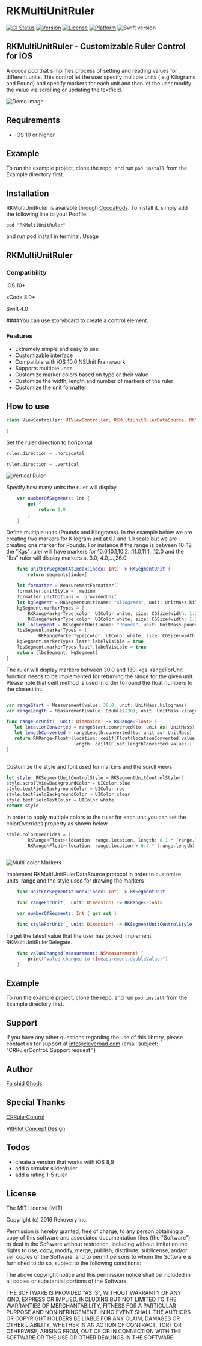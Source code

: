 # RKMultiUnitRuler
[![CI Status](https://travis-ci.org/farshidce/RKMultiUnitRuler.svg?style=flat)](https://travis-ci.org/farshidce/RKMultiUnitRuler)
[![Version](https://img.shields.io/cocoapods/v/RKMultiUnitRuler.svg?style=flat)](http://cocoapods.org/pods/RKMultiUnitRuler)
[![License](https://img.shields.io/cocoapods/l/RKMultiUnitRuler.svg?style=flat)](http://cocoapods.org/pods/RKMultiUnitRuler)
[![Platform](https://img.shields.io/cocoapods/p/RKMultiUnitRuler.svg?style=flat)](http://cocoapods.org/pods/RKMultiUnitRuler)
![Swift version](https://img.shields.io/badge/swift-4.0-orange.svg)


## RKMultiUnitRuler - Customizable Ruler Control for iOS

A cocoa pod that simplifies process of setting and reading values for different units. This control let the user
specify multiple units ( e.g Kilograms and Pound) and specify markers for each unit and then let the user
modify the value via scrolling or updating the textfield.

![Demo image](https://s3.amazonaws.com/farshid.ghods.github/rkmultiunitruler-1.gif)


## Requirements
* iOS 10 or higher

## Example

To run the example project, clone the repo, and run `pod install` from the Example directory first.

## Installation

RKMultiUnitRuler is available through [CocoaPods](http://cocoapods.org). To install
it, simply add the following line to your Podfile:

```
pod "RKMultiUnitRuler"
```
and run pod install in terminal.
Usage

## RKMultiUnitRuler

### Compatibility

iOS 10+

xCode 8.0+

Swift 4.0

####You can use storyboard to create a control element.


 
### Features
- Extremely simple and easy to use
- Customizable interface
- Compatible with iOS 10.0 NSUnit Framework
- Supports multiple units
- Customize marker colors based on type or their value
- Customize the width, length and number of markers of the ruler
- Customize the unit formatter


## How to use


```swift
class ViewController: UIViewController, RKMultiUnitRulerDataSource, RKMultiUnitRulerDelegate {

}
```

 Set the ruler direction to horizontal

```swift
ruler.direction = .horizontal
```

```swift
ruler.direction = .vertical
```
![Vertical Ruler](https://s3.amazonaws.com/farshid.ghods.github/ruler-vertical-1.jpg)

Specify how many units the ruler will display

```swift
    var numberOfSegments: Int {
        get {
            return 2.0
        }
    }
```

Define multiple units (Pounds and Kilograms).
In the example below we are creating two markers for Kilogram unit at 0.1 and 1.0 scale but we are creating one marker for Pounds.
For instance if the range is between 10-12 the "Kgs" ruler will have markers for 10.0,10.1,10.2...11.0,11.1...12.0
and the "lbs" ruler will display markers at 3.0, 4.0,...,26.0.


```swift
    func unitForSegmentAtIndex(index: Int) -> RKSegmentUnit {
        return segments[index]
    
    let formatter = MeasurementFormatter()
    formatter.unitStyle = .medium
    formatter.unitOptions = .providedUnit
    let kgSegment = RKSegmentUnit(name: "Kilograms", unit: UnitMass.kilograms, formatter: formatter)
    kgSegment.markerTypes = [
        RKRangeMarkerType(color: UIColor.white, size: CGSize(width: 1.0, height: 35.0), scale: 0.1),
        RKRangeMarkerType(color: UIColor.white, size: CGSize(width: 1.0, height: 50.0), scale: 1.0)]
    let lbsSegment = RKSegmentUnit(name: "Pounds", unit: UnitMass.pounds, formatter: formatter)
    lbsSegment.markerTypes = [
            RKRangeMarkerType(color: UIColor.white, size: CGSize(width: 1.0, height: 35.0), scale: 1.0)]
    kgSegment.markerTypes.last?.labelVisible = true
    lbsSegment.markerTypes.last?.labelVisible = true
    return [lbsSegment, kgSegment]
}


```

The ruler will display markers between 30.0 and 130. kgs. rangeForUnit function needs
to be implemented for returning the range for the given unit. Please note that
ceilf method is used in order to round the float numbers to the closest int.

```swift

var rangeStart = Measurement(value: 30.0, unit: UnitMass.kilograms)
var rangeLength = Measurement(value: Double(130), unit: UnitMass.kilograms)

func rangeForUnit(_ unit: Dimension) -> RKRange<Float> {
   let locationConverted = rangeStart.converted(to: unit as! UnitMass)
   let lengthConverted = rangeLength.converted(to: unit as! UnitMass)
   return RKRange<Float>(location: ceilf(Float(locationConverted.value)),
                         length: ceilf(Float(lengthConverted.value)))
}
    
```


Customize the style and font used for markers and the scroll views

```swift
let style: RKSegmentUnitControlStyle = RKSegmentUnitControlStyle()
style.scrollViewBackgroundColor = UIColor.blue
style.textFieldBackgroundColor = UIColor.red
style.textFieldBackgroundColor = UIColor.clear
style.textFieldTextColor = UIColor.white
return style
```

In order to apply multiple colors to the ruler for each unit you can set the colorOverrides property as shown below

```swift
style.colorOverrides = [
        RKRange<Float>(location: range.location, length: 0.1 * (range.length)): UIColor.red,
        RKRange<Float>(location: range.location + 0.4 * (range.length), length: 0.2 * (range.length)): UIColor.green]
        
```

![Multi-color Markers](https://s3.amazonaws.com/farshid.ghods.github/ruler-color-1.jpg)


Implement RKMultiUnitRulerDataSource protocol in order to customize units, range and the style used for drawing the markers
```swift
    func unitForSegmentAtIndex(index: Int) -> RKSegmentUnit

    func rangeForUnit(_ unit: Dimension) -> RKRange<Float>

    var numberOfSegments: Int { get set }

    func styleForUnit(_ unit: Dimension) -> RKSegmentUnitControlStyle
```

To get the latest value that the user has picked, implement RKMultiUnitRulerDelegate.

```swift
    func valueChanged(measurement: NSMeasurement) {
        print("value changed to \(measurement.doubleValue)")
    }
```


## Example

To run the example project, clone the repo, and run `pod install` from the Example directory first.


## Support

If you have any other questions regarding the use of this library, please contact us for support at info@cleveroad.com (email subject: "CRRulerControl. Support request.") 

## Author

[Farshid Ghods](farshid.ghods@gmail.com)

## Special Thanks

[CRRulerControl](https://github.com/Cleveroad/CRRulerControl)

[VitPilot Concept Design](https://www.behance.net/gallery/42058853/VitPilot-(Mobile-App))

## Todos

- create a version that works with iOS 8,9
- add a circular slider/ruler
- add a rating 1-5 ruler

## License

The MIT License (MIT)

Copyright (c) 2016 Rekovery Inc.

Permission is hereby granted, free of charge, to any person obtaining a copy
of this software and associated documentation files (the "Software"), to deal
in the Software without restriction, including without limitation the rights
to use, copy, modify, merge, publish, distribute, sublicense, and/or sell
copies of the Software, and to permit persons to whom the Software is
furnished to do so, subject to the following conditions:

The above copyright notice and this permission notice shall be included in all
copies or substantial portions of the Software.

THE SOFTWARE IS PROVIDED "AS IS", WITHOUT WARRANTY OF ANY KIND, EXPRESS OR
IMPLIED, INCLUDING BUT NOT LIMITED TO THE WARRANTIES OF MERCHANTABILITY,
FITNESS FOR A PARTICULAR PURPOSE AND NONINFRINGEMENT. IN NO EVENT SHALL THE
AUTHORS OR COPYRIGHT HOLDERS BE LIABLE FOR ANY CLAIM, DAMAGES OR OTHER
LIABILITY, WHETHER IN AN ACTION OF CONTRACT, TORT OR OTHERWISE, ARISING FROM,
OUT OF OR IN CONNECTION WITH THE SOFTWARE OR THE USE OR OTHER DEALINGS IN THE
SOFTWARE.

